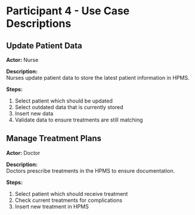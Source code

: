 # Participant 4 - Use Case Descriptions

## Update Patient Data
**Actor:** Nurse  

**Description:**  
Nurses update patient data to store the latest patient information in HPMS.  

**Steps:**
1. Select patient which should be updated  
2. Select outdated data that is currently stored  
3. Insert new data  
4. Validate data to ensure treatments are still matching  

## Manage Treatment Plans
**Actor:** Doctor  

**Description:**  
Doctors prescribe treatments in the HPMS to ensure documentation.  

**Steps:**
1. Select patient which should receive treatment  
2. Check current treatments for complications  
3. Insert new treatment in HPMS  
